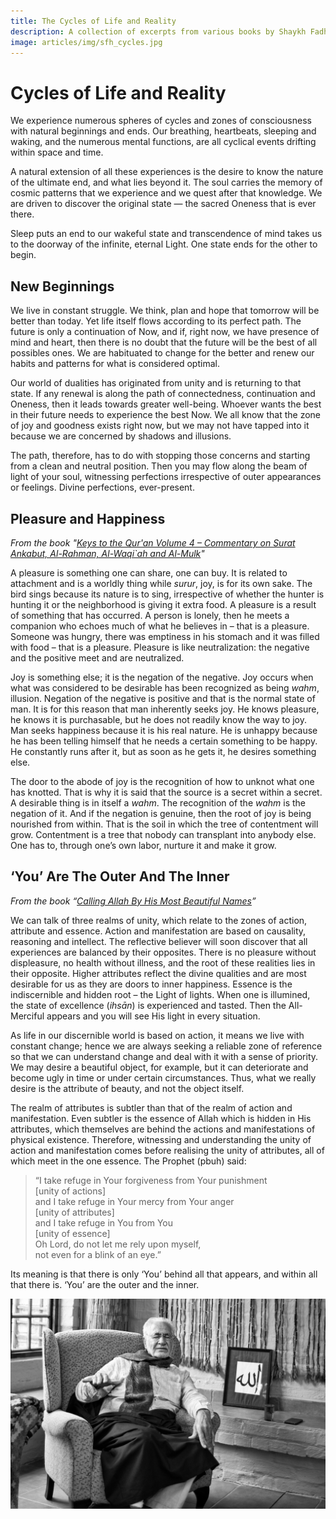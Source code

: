 ```yaml
---
title: The Cycles of Life and Reality
description: A collection of excerpts from various books by Shaykh Fadhlalla on the topic of the Cycles of Life and Reality through which we all must travel on our life journey.
image: articles/img/sfh_cycles.jpg
---
```


# Cycles of Life and Reality

We experience numerous spheres of cycles and zones of consciousness with natural beginnings and ends. Our breathing, heartbeats, sleeping and waking, and the numerous mental functions, are all cyclical events drifting within space and time.  

A natural extension of all these experiences is the desire to know the nature of the ultimate end, and what lies beyond it. The soul carries the memory of cosmic patterns that we experience and we quest after that knowledge. We are driven to discover the original state — the sacred Oneness that is ever there.  

Sleep puts an end to our wakeful state and transcendence of mind takes us to the doorway of the infinite, eternal Light. One state ends for the other to begin.   

## New Beginnings     

We live in constant struggle. We think, plan and hope that tomorrow will be better than today. Yet life itself flows according to its perfect path. The future is only a continuation of Now, and if, right now, we have presence of mind and heart, then there is no doubt that the future will be the best of all possibles ones. We are habituated to change for the better and renew our habits and patterns for what is considered optimal.  

Our world of dualities has originated from unity and is returning to that state. If any renewal is along the path of connectedness, continuation and Oneness, then it leads towards greater well-being. Whoever wants the best in their future needs to experience the best Now. We all know that the zone of joy and goodness exists right now, but we may not have tapped into it because we are concerned by shadows and illusions.  

The path, therefore, has to do with stopping those concerns and starting from a clean and neutral position. Then you may flow along the beam of light of your soul, witnessing perfections irrespective of outer appearances or feelings. Divine perfections, ever-present. 

## Pleasure and Happiness  

_From the book "[Keys to the Qur'an Volume 4 – Commentary on Surat Ankabut, Al-Rahman, Al-Waqi`ah and Al-Mulk](https://zahrapublications.pub/book-CommentariesOnFourChaptersOfQuran.php#bookTitle)"_

A pleasure is something one can share, one can buy. It is related to attachment and is a worldly thing while _surur_, joy, is for its own sake. The bird sings because its nature is to sing, irrespective of whether the hunter is hunting it or the neighborhood is giving it extra food. A pleasure is a result of something that has occurred. A person is lonely, then he meets a companion who echoes much of what he believes in – that is a pleasure. Someone was hungry, there was emptiness in his stomach and it was filled with food – that is a pleasure. Pleasure is like neutralization: the negative and the positive meet and are neutralized.  

Joy is something else; it is the negation of the negative. Joy occurs when what was considered to be desirable has been recognized as being _wahm_, illusion. Negation of the negative is positive and that is the normal state of man. It is for this reason that man inherently seeks joy. He knows pleasure, he knows it is purchasable, but he does not readily know the way to joy. Man seeks happiness because it is his real nature. He is unhappy because he has been telling himself that he needs a certain something to be happy. He constantly runs after it, but as soon as he gets it, he desires something else.  

The door to the abode of joy is the recognition of how to unknot what one has knotted. That is why it is said that the source is a secret within a secret. A desirable thing is in itself a _wahm_. The recognition of the _wahm_ is the negation of it. And if the negation is genuine, then the root of joy is being nourished from within. That is the soil in which the tree of contentment will grow. Contentment is a tree that nobody can transplant into anybody else. One has to, through one’s own labor, nurture it and make it grow.

## ‘You’ Are The Outer And The Inner   

_From the book “[Calling Allah By His Most Beautiful Names](https://zahrapublications.pub/book-CallingAllahByHisMostBeautifulNames.php#bookTitle)”_  

We can talk of three realms of unity, which relate to the zones of action, attribute and essence. Action and manifestation are based on causality, reasoning and intellect. The reflective believer will soon discover that all experiences are balanced by their opposites. There is no pleasure without displeasure, no health without illness, and the root of these realities lies in their opposite. Higher attributes reflect the divine qualities and are most desirable for us as they are doors to inner happiness. Essence is the indiscernible and hidden root – the Light of lights. When one is illumined, the state of excellence (_ihsān_) is experienced and tasted. Then the All-Merciful appears and you will see His light in every situation.  

As life in our discernible world is based on action, it means we live with constant change; hence we are always seeking a reliable zone of reference so that we can understand change and deal with it with a sense of priority. We may desire a beautiful object, for example, but it can deteriorate and become ugly in time or under certain circumstances. Thus, what we really desire is the attribute of beauty, and not the object itself.  

The realm of attributes is subtler than that of the realm of action and manifestation. Even subtler is the essence of Allah which is hidden in His attributes, which themselves are behind the actions and manifestations of physical existence. Therefore, witnessing and understanding the unity of action and manifestation comes before realising the unity of attributes, all of which meet in the one essence. The Prophet (pbuh) said:  

> “I take refuge in Your forgiveness from Your punishment  
> [unity of actions]  
> and I take refuge in Your mercy from Your anger  
> [unity of attributes]  
> and I take refuge in You from You  
> [unity of essence]  
> Oh Lord, do not let me rely upon myself,  
> not even for a blink of an eye.”  

Its meaning is that there is only ‘You’ behind all that appears, and within all that there is. ‘You’ are the outer and the inner.

![Cycles of Life](./img/sfh_cycles.jpg)

